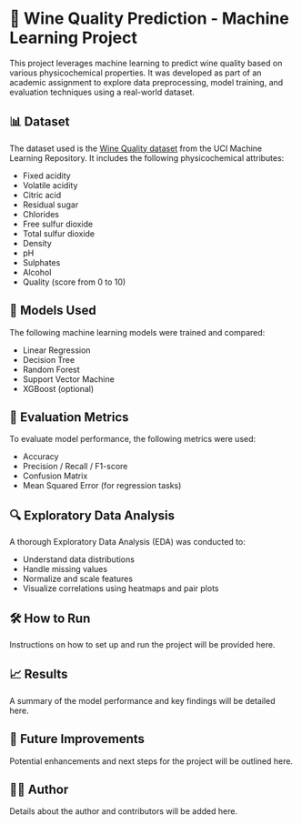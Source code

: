 # 🍷 Wine Quality Prediction - Machine Learning Project

This project leverages machine learning to predict wine quality based on various physicochemical properties. It was developed as part of an academic assignment to explore data preprocessing, model training, and evaluation techniques using a real-world dataset.

## 📊 Dataset

The dataset used is the [Wine Quality dataset](https://www.kaggle.com/datasets/uciml/red-wine-quality-cortez-et-al-2009) from the UCI Machine Learning Repository. It includes the following physicochemical attributes:
- Fixed acidity
- Volatile acidity
- Citric acid
- Residual sugar
- Chlorides
- Free sulfur dioxide
- Total sulfur dioxide
- Density
- pH
- Sulphates
- Alcohol
- Quality (score from 0 to 10)

## 🧠 Models Used

The following machine learning models were trained and compared:

- Linear Regression
- Decision Tree
- Random Forest
- Support Vector Machine
- XGBoost (optional)

## 🧪 Evaluation Metrics

To evaluate model performance, the following metrics were used:

- Accuracy
- Precision / Recall / F1-score
- Confusion Matrix
- Mean Squared Error (for regression tasks)

## 🔍 Exploratory Data Analysis

A thorough Exploratory Data Analysis (EDA) was conducted to:

- Understand data distributions
- Handle missing values
- Normalize and scale features
- Visualize correlations using heatmaps and pair plots

## 🛠️ How to Run

Instructions on how to set up and run the project will be provided here.

## 📈 Results

A summary of the model performance and key findings will be detailed here.

## 📌 Future Improvements

Potential enhancements and next steps for the project will be outlined here.

## 👨‍💻 Author

Details about the author and contributors will be added here.
